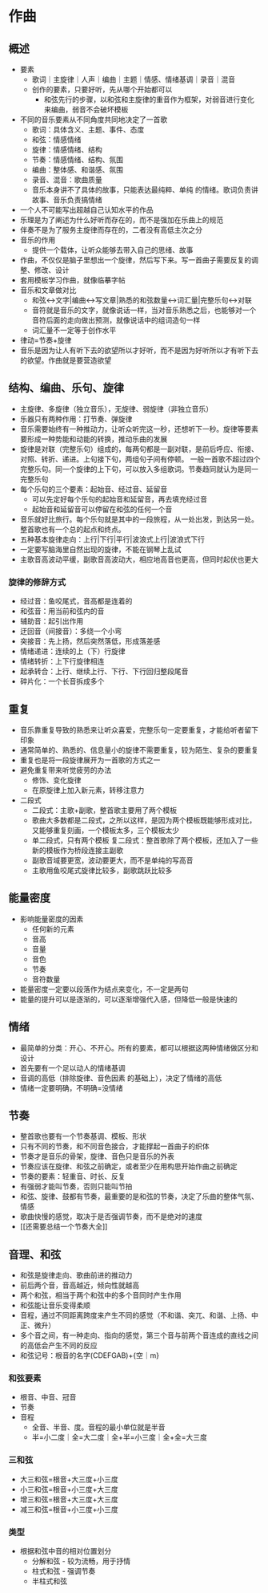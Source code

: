 # 作曲

## 概述
- 要素
  - 歌词｜主旋律｜人声｜编曲｜主题｜情感、情绪基调｜录音｜混音
  - 创作的要素，只要好听，先从哪个开始都可以
    - 和弦先行的步骤，以和弦和主旋律的重音作为框架，对弱音进行变化来编曲，弱音不会破坏模板
- 不同的音乐要素从不同角度共同地决定了一首歌
  - 歌词：具体含义、主题、事件、态度
  - 和弦：情感情绪
  - 旋律：情感情绪、结构
  - 节奏：情感情绪、结构、氛围
  - 编曲：整体感、和谐感、氛围
  - 录音、混音：歌曲质量
  - 音乐本身讲不了具体的故事，只能表达最纯粹、单纯 的情绪。歌词负责讲故事、音乐负责搞情绪
- 一个人不可能写出超越自己认知水平的作品
- 乐理是为了阐述为什么好听而存在的，而不是强加在乐曲上的规范
- 伴奏不是为了服务主旋律而存在的，二者没有高低主次之分
- 音乐的作用 
  - 提供一个载体，让听众能够去带入自己的思绪、故事
- 作曲，不仅仅是脑子里想出一个旋律，然后写下来。写一首曲子需要反复的调整、修改、设计
- 套用模板学习作曲，就像临摹字帖
- 音乐和文章做对比
  - 和弦<->文字|编曲<->写文章|熟悉的和弦数量<->词汇量|完整乐句<->对联
  - 音符就是音乐的文字，就像说话一样，当对音乐熟悉之后，也能够对一个音符后面的走向做出预测，就像说话中的组词造句一样
  - 词汇量不一定等于创作水平
- 律动=节奏+旋律
- 音乐是因为让人有听下去的欲望所以才好听，而不是因为好听所以才有听下去的欲望。作曲就是要营造欲望


## 结构、编曲、乐句、旋律
- 主旋律、多旋律（独立音乐），无旋律、弱旋律（非独立音乐）
- 乐器只有两种作用：打节奏、弹旋律
- 音乐需要始终有一种推动力，让听众听完这一秒，还想听下一秒。旋律等要素要形成一种势能和动能的转换，推动乐曲的发展
- 旋律是对联（完整乐句）组成的，每两句都是一副对联，是前后呼应、衔接、对照、转折、递进。上句接下句，两组句子间有停顿。 一般一首歌不超过四个完整乐句。同一个旋律的上下句，可以放入多组歌词。节奏趋同就认为是同一完整乐句
- 每个乐句的三个要素：起始音、经过音、延留音
  - 可以先定好每个乐句的起始音和延留音，再去填充经过音
  - 起始音和延留音可以停留在和弦的任何一个音
- 音乐就好比旅行。每个乐句就是其中的一段旅程，从一处出发，到达另一处。整首歌也有一个总的起点和终点。
- 五种基本旋律走向：上行|下行|平行|波浪式上行|波浪式下行
- 一定要写脑海里自然出现的旋律，不能在钢琴上乱试
- 主歌音高波动平缓，副歌音高波动大，相应地高音也更高，但同时起伏也更大
### 旋律的修辞方式
- 经过音：鱼咬尾式，音高都是连着的
- 和弦音：用当前和弦内的音
- 辅助音：起引出作用
- 迂回音（间接音）：多绕一个小弯
- 突接音：先上扬，然后突然落低，形成落差感
- 情绪递进：连续的上（下）行旋律
- 情绪转折：上下行旋律相连
- 起承转合：上行、继续上行、下行、下行回归整段尾音
- 碎片化：一个长音拆成多个
## 重复
- 音乐靠重复导致的熟悉来让听众喜爱，完整乐句一定要重复，才能给听者留下印象
- 通常简单的、熟悉的、信息量小的旋律不需要重复，较为陌生、复杂的要重复
- 重复也是将一段旋律展开为一首歌的方式之一
- 避免重复带来听觉疲劳的办法
  - 修饰、变化旋律
  - 在原旋律上加入新元素，转移注意力
- 二段式
  - 二段式：主歌+副歌，整首歌主要用了两个模板
  - 歌曲大多数都是二段式，之所以这样，是因为两个模板既能够形成对比，又能够重复刻画，一个模板太多，三个模板太少
  - 单二段式，只有两个模板
    复二段式：整首歌除了两个模板，还加入了一些新的模板作为桥段连接主副歌
  - 副歌音域要更宽，波动要更大，而不是单纯的写高音
  - 主歌用鱼咬尾式旋律比较多，副歌跳跃比较多
## 能量密度
- 影响能量密度的因素
  - 任何新的元素
  - 音高
  - 音量
  - 音色
  - 节奏
  - 音符数量
- 能量密度一定要以段落作为结点来变化，不一定是两句
- 能量的提升可以是逐渐的，可以逐渐增强代入感，但降低一般是快速的


## 情绪
- 最简单的分类：开心、不开心。所有的要素，都可以根据这两种情绪做区分和设计
- 首先要有一个足以动人的情绪基调
- 音调的高低（排除旋律、音色因素 的基础上），决定了情绪的高低
- 情绪一定要明确，不明确=没情绪

## 节奏
- 整首歌也要有一个节奏基调、模板、形状
- 只有不同的节奏，和不同音色接合，才能撑起一首曲子的织体
- 节奏才是音乐的骨架，旋律、音色只是音乐的外表
- 节奏应该在旋律、和弦之前确定，或者至少在用构思开始作曲之前确定
- 节奏的要素：轻重音、时长、反复
- 有强弱才能叫节奏，否则只能叫节拍
- 和弦、旋律、鼓都有节奏，最重要的是和弦的节奏，决定了乐曲的整体气氛、情感
- 歌曲快慢的感觉，取决于是否强调节奏，而不是绝对的速度
- [[还需要总结一个节奏大全]]

## 音理、和弦
- 和弦是旋律走向、歌曲前进的推动力
- 前后两个音，音高越近，倾向性就越高
- 两个和弦，相当于两个和弦中的多个音同时产生作用
- 和弦能让音乐变得柔顺
- 音程，通过不同距离跨度来产生不同的感觉（不和谐、突兀、和谐、上扬、中正、微升）
- 多个音之间，有一种走向、指向的感觉，第三个音与前两个音连成的直线之间的高低会产生不同的反应
- 和弦记号：根音的名字(CDEFGAB)+{空｜m}
### 和弦要素
- 根音、中音、冠音
- 节奏
- 音程
  - 全音、半音、度。音程的最小单位就是半音
  - 半=小二度｜全=大二度｜全+半=小三度｜全+全=大三度 
### 三和弦
- 大三和弦=根音+大三度+小三度
- 小三和弦=根音+小三度+大三度
- 增三和弦=根音+大三度+大三度
- 减三和弦=根音+小三度+小三度
### 类型
- 根据和弦中音的相对位置划分
  - 分解和弦 - 较为流畅，用于抒情
  - 柱式和弦 - 强调节奏
  - 半柱式和弦